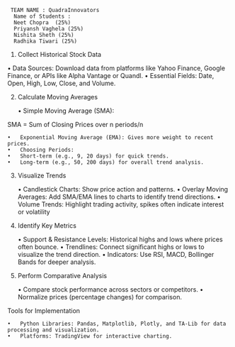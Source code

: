 
     TEAM NAME : QuadraInnovators 
      Name of Students :
      Neet Chopra  (25%)
      Priyansh Vaghela (25%)
      Nishita Sheth (25%)
      Radhika Tiwari (25%)

1. Collect Historical Stock Data

•	Data Sources: Download data from platforms like Yahoo Finance, Google Finance, or APIs like Alpha Vantage or Quandl.
	•	Essential Fields: Date, Open, High, Low, Close, and Volume.

2. Calculate Moving Averages

	•	Simple Moving Average (SMA):

SMA = Sum of Closing Prices over n periods/n

	•	Exponential Moving Average (EMA): Gives more weight to recent prices.
	•	Choosing Periods:
	•	Short-term (e.g., 9, 20 days) for quick trends.
	•	Long-term (e.g., 50, 200 days) for overall trend analysis.





3. Visualize Trends

	•	Candlestick Charts: Show price action and patterns.
	•	Overlay Moving Averages: Add SMA/EMA lines to charts to identify trend directions.
	•	Volume Trends: Highlight trading activity, spikes often indicate interest or volatility

4. Identify Key Metrics

	•	Support & Resistance Levels: Historical highs and lows where prices often bounce.
	•	Trendlines: Connect significant highs or lows to visualize the trend direction.
	•	Indicators: Use RSI, MACD, Bollinger Bands for deeper analysis.

5. Perform Comparative Analysis

	•	Compare stock performance across sectors or competitors.
	•	Normalize prices (percentage changes) for comparison.




Tools for Implementation

	•	Python Libraries: Pandas, Matplotlib, Plotly, and TA-Lib for data processing and visualization.
	•	Platforms: TradingView for interactive charting.
